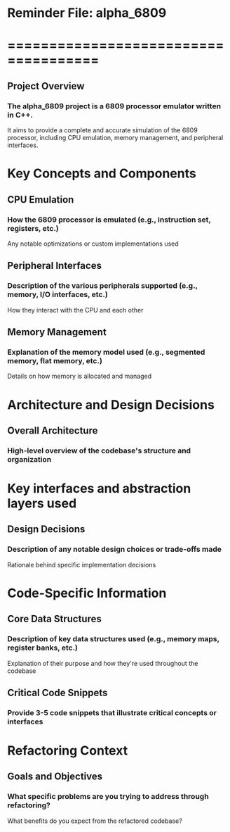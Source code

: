 # Reminder File: alpha_6809
# =====================================

## Project Overview
### The alpha_6809 project is a 6809 processor emulator written in C++.
It aims to provide a complete and accurate simulation of the 6809 processor, including CPU emulation, memory management, and peripheral interfaces.

# Key Concepts and Components

## CPU Emulation
### How the 6809 processor is emulated (e.g., instruction set, registers, etc.)
Any notable optimizations or custom implementations used

## Peripheral Interfaces
### Description of the various peripherals supported (e.g., memory, I/O interfaces, etc.)
How they interact with the CPU and each other

## Memory Management
### Explanation of the memory model used (e.g., segmented memory, flat memory, etc.)
Details on how memory is allocated and managed

# Architecture and Design Decisions

## Overall Architecture
### High-level overview of the codebase's structure and organization

# Key interfaces and abstraction layers used

## Design Decisions
### Description of any notable design choices or trade-offs made
Rationale behind specific implementation decisions

# Code-Specific Information
## Core Data Structures
### Description of key data structures used (e.g., memory maps, register banks, etc.)
Explanation of their purpose and how they're used throughout the codebase

## Critical Code Snippets
### Provide 3-5 code snippets that illustrate critical concepts or interfaces

# Refactoring Context

## Goals and Objectives
### What specific problems are you trying to address through refactoring?
What benefits do you expect from the refactored codebase?

